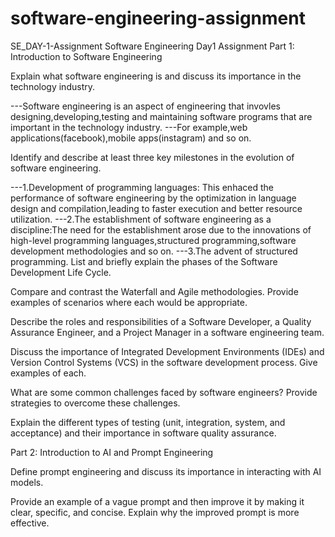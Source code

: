 # software-engineering-assignment
SE_DAY-1-Assignment
Software Engineering Day1 Assignment
Part 1: Introduction to Software Engineering


Explain what software engineering is and discuss its importance in the technology industry.

---Software engineering is an aspect of engineering that invovles designing,developing,testing and maintaining software programs that are important in the technology industry.
---For example,web applications(facebook),mobile apps(instagram) and so on.  

Identify and describe at least three key milestones in the evolution of software engineering.

---1.Development of programming languages: This enhaced the performance of software engineering by the optimization in language design and compilation,leading to faster execution and better resource utilization.
---2.The establishment of software engineering as a discipline:The need for the establishment arose due to the innovations of high-level programming languages,structured programming,software development methodologies and so on.
---3.The advent of structured programming.
List and briefly explain the phases of the Software Development Life Cycle.


Compare and contrast the Waterfall and Agile methodologies. Provide examples of scenarios where each would be appropriate.


Describe the roles and responsibilities of a Software Developer, a Quality Assurance Engineer, and a Project Manager in a software engineering team.


Discuss the importance of Integrated Development Environments (IDEs) and Version Control Systems (VCS) in the software development process. Give examples of each.


What are some common challenges faced by software engineers? Provide strategies to overcome these challenges.


Explain the different types of testing (unit, integration, system, and acceptance) and their importance in software quality assurance.




Part 2: Introduction to AI and Prompt Engineering


Define prompt engineering and discuss its importance in interacting with AI models.


Provide an example of a vague prompt and then improve it by making it clear, specific, and concise. Explain why the improved prompt is more effective.
